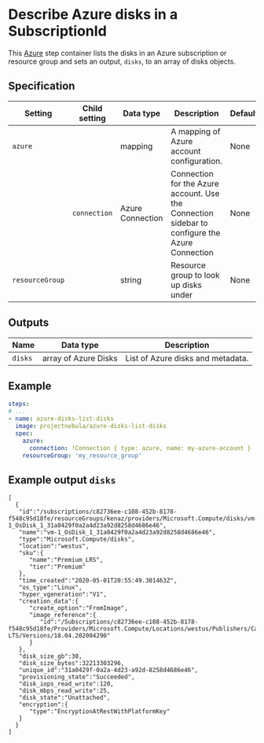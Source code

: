 # Describe Azure disks in a SubscriptionId

This [Azure](https://azure.microsoft.com/en-us/services/storage/disks/) step container lists the disks
in an Azure subscription or resource group and sets an output, `disks`, to an array of disks objects.

## Specification

| Setting | Child setting | Data type | Description | Default | Required |
|---------|---------------|-----------|-------------|---------|----------|
| `azure` || mapping | A mapping of Azure account configuration. | None | True |
|| `connection` | Azure Connection | Connection for the Azure account. Use the Connection sidebar to configure the Azure Connection | None | True |
| `resourceGroup` || string | Resource group to look up disks under | None | False | 

## Outputs

| Name | Data type | Description |
|------|-----------|-------------|
| `disks` | array of Azure Disks | List of Azure disks and metadata. |

## Example

```yaml
steps:
# ...
- name: azure-disks-list-disks
  image: projectnebula/azure-disks-list-disks
  spec:
    azure:
      connection: !Connection { type: azure, name: my-azure-account }
    resourceGroup: 'my_resource_group' 
```

## Example output `disks`

```
[
  {
   "id":"/subscriptions/c82736ee-c108-452b-8178-f548c95d18fe/resourceGroups/kenaz/providers/Microsoft.Compute/disks/vm-1_OsDisk_1_31a0429f0a2a4d23a92d8258d4686e46",
   "name":"vm-1_OsDisk_1_31a0429f0a2a4d23a92d8258d4686e46",
   "type":"Microsoft.Compute/disks",
   "location":"westus",
   "sku":{
      "name":"Premium_LRS",
      "tier":"Premium"
   },
   "time_created":"2020-05-01T20:55:49.301463Z",
   "os_type":"Linux",
   "hyper_vgeneration":"V1",
   "creation_data":{
      "create_option":"FromImage",
      "image_reference":{
         "id":"/Subscriptions/c82736ee-c108-452b-8178-f548c95d18fe/Providers/Microsoft.Compute/Locations/westus/Publishers/Canonical/ArtifactTypes/VMImage/Offers/UbuntuServer/Skus/18.04-LTS/Versions/18.04.202004290"
      }
   },
   "disk_size_gb":30,
   "disk_size_bytes":32213303296,
   "unique_id":"31a0429f-0a2a-4d23-a92d-8258d4686e46",
   "provisioning_state":"Succeeded",
   "disk_iops_read_write":120,
   "disk_mbps_read_write":25,
   "disk_state":"Unattached",
   "encryption":{
      "type":"EncryptionAtRestWithPlatformKey"
   }
  }
]
```
